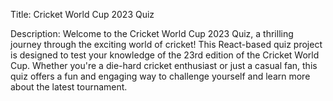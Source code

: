Title: Cricket World Cup 2023 Quiz

Description:
Welcome to the Cricket World Cup 2023 Quiz, a thrilling journey through the exciting world of cricket! This React-based quiz project is designed to test your knowledge of the 23rd edition of the Cricket World Cup. Whether you're a die-hard cricket enthusiast or just a casual fan, this quiz offers a fun and engaging way to challenge yourself and learn more about the latest tournament.
